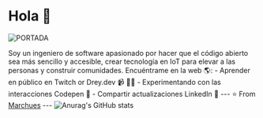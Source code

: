 # Hola 💬 
![PORTADA](https://github.com/user-attachments/assets/66b3db23-2335-4b20-9e06-7729e07abed8)


Soy un ingeniero de software apasionado por hacer que el código abierto sea más sencillo y accesible, crear tecnología en IoT para elevar a las personas y construir comunidades. 
Encuéntrame en la web 
🌎: - Aprender en público en Twitch or Drey.dev 
📹 ✍🏾 - Experimentando con las interacciones Codepen 
🏓 - Compartir actualizaciones 
LinkedIn 💼 --- ⭐️ From [Marchues](https://github.com/Marchues) --- ![Anurag's GitHub stats](https://github-readme-stats.vercel.app/api?username=Marchues&show_icons=true&theme=transparent)
